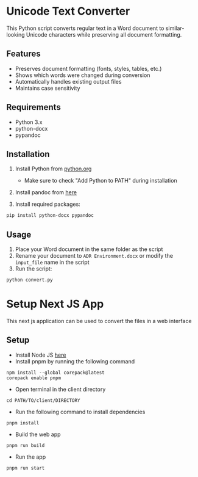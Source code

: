 # Unicode Text Converter

This Python script converts regular text in a Word document to similar-looking Unicode characters while preserving all document formatting.

## Features

- Preserves document formatting (fonts, styles, tables, etc.)
- Shows which words were changed during conversion
- Automatically handles existing output files
- Maintains case sensitivity

## Requirements

- Python 3.x
- python-docx
- pypandoc

## Installation

1. Install Python from [python.org](https://www.python.org/downloads/)

   - Make sure to check "Add Python to PATH" during installation

2. Install pandoc from [here](https://github.com/jgm/pandoc/releases/tag/3.6.3)
3. Install required packages:

```bash
pip install python-docx pypandoc
```

## Usage

1. Place your Word document in the same folder as the script
2. Rename your document to `ADR Environment.docx` or modify the `input_file` name in the script
3. Run the script:

```
python convert.py
```

# Setup Next JS App

This next js application can be used to convert the files in a web interface

## Setup

- Install Node JS [here](https://nodejs.org/en/download)
- Install pnpm by running the following command

```shell
npm install --global corepack@latest
corepack enable pnpm
```

- Open terminal in the client directory

```shell
cd PATH/TO/client/DIRECTORY
```

- Run the following command to install dependencies

```shell
pnpm install
```

- Build the web app

```shell
pnpm run build
```

- Run the app

```shell
pnpm run start
```
